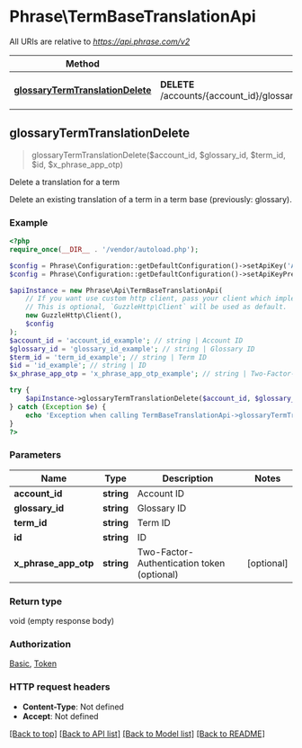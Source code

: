 # Phrase\TermBaseTranslationApi

All URIs are relative to *https://api.phrase.com/v2*

Method | HTTP request | Description
------------- | ------------- | -------------
[**glossaryTermTranslationDelete**](TermBaseTranslationApi.md#glossaryTermTranslationDelete) | **DELETE** /accounts/{account_id}/glossaries/{glossary_id}/terms/{term_id}/translations/{id} | Delete a translation for a term



## glossaryTermTranslationDelete

> glossaryTermTranslationDelete($account_id, $glossary_id, $term_id, $id, $x_phrase_app_otp)

Delete a translation for a term

Delete an existing translation of a term in a term base (previously: glossary).

### Example

```php
<?php
require_once(__DIR__ . '/vendor/autoload.php');

$config = Phrase\Configuration::getDefaultConfiguration()->setApiKey('Authorization', 'YOUR_API_KEY');
$config = Phrase\Configuration::getDefaultConfiguration()->setApiKeyPrefix('Authorization', 'token');

$apiInstance = new Phrase\Api\TermBaseTranslationApi(
    // If you want use custom http client, pass your client which implements `GuzzleHttp\ClientInterface`.
    // This is optional, `GuzzleHttp\Client` will be used as default.
    new GuzzleHttp\Client(),
    $config
);
$account_id = 'account_id_example'; // string | Account ID
$glossary_id = 'glossary_id_example'; // string | Glossary ID
$term_id = 'term_id_example'; // string | Term ID
$id = 'id_example'; // string | ID
$x_phrase_app_otp = 'x_phrase_app_otp_example'; // string | Two-Factor-Authentication token (optional)

try {
    $apiInstance->glossaryTermTranslationDelete($account_id, $glossary_id, $term_id, $id, $x_phrase_app_otp);
} catch (Exception $e) {
    echo 'Exception when calling TermBaseTranslationApi->glossaryTermTranslationDelete: ', $e->getMessage(), PHP_EOL;
}
?>
```

### Parameters


Name | Type | Description  | Notes
------------- | ------------- | ------------- | -------------
 **account_id** | **string**| Account ID |
 **glossary_id** | **string**| Glossary ID |
 **term_id** | **string**| Term ID |
 **id** | **string**| ID |
 **x_phrase_app_otp** | **string**| Two-Factor-Authentication token (optional) | [optional]

### Return type

void (empty response body)

### Authorization

[Basic](../../README.md#Basic), [Token](../../README.md#Token)

### HTTP request headers

- **Content-Type**: Not defined
- **Accept**: Not defined

[[Back to top]](#) [[Back to API list]](../../README.md#documentation-for-api-endpoints)
[[Back to Model list]](../../README.md#documentation-for-models)
[[Back to README]](../../README.md)

